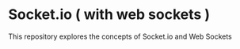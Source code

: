 # Socket.io ( with web sockets )

This repository explores the concepts of Socket.io and Web Sockets
